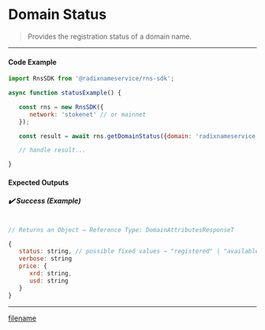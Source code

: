 # Domain Status

> Provides the registration status of a domain name.

---

<!-- tabs:start -->

#### **Code Example**

```js
import RnsSDK from '@radixnameservice/rns-sdk';

async function statusExample() {

   const rns = new RnsSDK({
      network: 'stokenet' // or mainnet
   });

   const result = await rns.getDomainStatus({domain: 'radixnameservice.xrd'});

   // handle result...

}
```

#### **Expected Outputs**

##### ✔️ Success (Example)

```js

// Returns an Object ⇾ Reference Type: DomainAttributesResponseT

{
   status: string, // possible fixed values ⇾ "registered" | "available" | "sunrise" | "tld" | "genus-substrate"
   verbose: string
   price: {
      xrd: string,
      usd: string
   }
}

```

---

[filename](./common/errors/error-stack.md ':include')

<!-- tabs:end -->